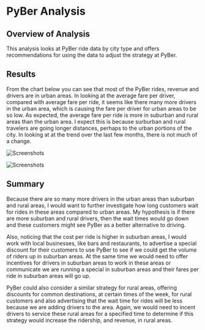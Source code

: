 # PyBer Analysis

## Overview of Analysis
This analysis looks at PyBer ride data by city type and offers recommendations for using the data to adjust the strategy at PyBer.
## Results
From the chart below you can see that most of the PyBer rides, revenue and drivers are in urban areas. In looking at the average fare per driver, compared with average fare per ride, it seems like there many more drivers in the urban area, which is causing the fare per driver for urban areas to be so low. As expected, the average fare per ride is more in suburban and rural areas than the urban area. I expect this is because surburban and rural travelers are going longer distances, perhaps to the urban portions of the city. In looking at at the trend over the last few months, there is not much of a change. 

![Screenshots](https://user-images.githubusercontent.com/72076683/97783413-91669c80-1b65-11eb-91c3-9f14f797def4.png)

![Screenshots](https://user-images.githubusercontent.com/72076683/97783835-4601bd80-1b68-11eb-9f21-144e2a88da8e.png)

## Summary
Because there are so many more drivers in the urban areas than suburban and rural areas, I would want to further investigate how long customers wait for rides in these areas compared to urban areas. My hypothesis is if there are more suburban and rural drivers, then the wait times would go down and these customers might see PyBer as a better alternative to driving.

Also, noticing that the cost per ride is higher in suburban areas, I would work with local businesses, like bars and restaurants, to advertise a special discount for their customers to use PyBer to see if we could get the volume of riders up in suburban areas. At the same time we would need to offer incentives for drivers in suburban areas to work in these areas or communicate we are running a special in suburban areas and their fares per ride in suburban areas will go up.

PyBer could also consider a similar strategy for rural areas, offering discounts for common destinations, at certain times of the week, for rural customers and also advertising that the wait time for rides will be less because we are adding drivers to the area. Again, we would need to incent drivers to service these rural areas for a specified time to determine if this strategy would increase the ridership, and revenue, in rural areas. 
